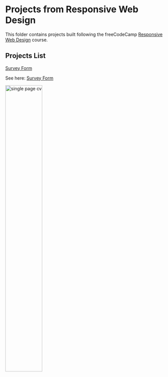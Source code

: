 # Projects from Responsive Web Design

This folder contains projects built following the freeCodeCamp [Responsive Web Design](https://www.freecodecamp.org/learn/2022/responsive-web-design/) course.

## Projects List

[Survey Form](https://www.freecodecamp.org/learn/2022/responsive-web-design/build-a-survey-form-project/build-a-survey-form)


See here:
[Survey Form](https://github.com/Mizzalini/freeCodeCamp-projects/blob/main/responsiveWebDesign/surveyForm/index.html)

<p align="left">
  <a href='https://htmlpreview.github.io/?https://github.com/Mizzalini/freeCodeCamp-projects/blob/main/responsiveWebDesign/surveyForm/index.html'>
    <img width="48%" src="../assets/images/single-page-cv.png" alt="single page cv" />
  </a>
</p>
